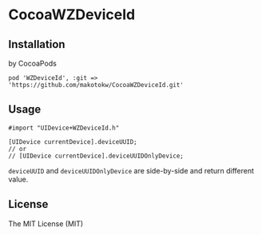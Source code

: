CocoaWZDeviceId
========

## Installation

by CocoaPods

```ruby:Podfile
pod 'WZDeviceId', :git => 'https://github.com/makotokw/CocoaWZDeviceId.git'
```

## Usage

```
#import "UIDevice+WZDeviceId.h"

[UIDevice currentDevice].deviceUUID;
// or
// [UIDevice currentDevice].deviceUUIDOnlyDevice;
```

``deviceUUID`` and ``deviceUUIDOnlyDevice`` are side-by-side and return different value. 

## License

The MIT License (MIT)  